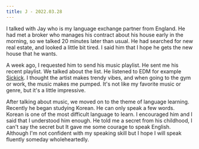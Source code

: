 ```yaml
---
title: J - 2022.03.28
---
```


I talked with Jay who is my language exchange partner from England. He had met a broker who manages his contract about his house early in the morning, so we talked 20 minutes later than usual. He had searched for new real estate, and looked a little bit tired. I said him that I hope he gets the new house that he wants.

A week ago, I requested him to send his music playlist. He sent me his recent playlist. We talked about the list. He listened to EDM for example [Sickick](https://www.youtube.com/watch?v=I8DgGTf8jzs). I thought the artist makes trendy vibes, and when going to the gym or work, the music makes me pumped. It's not like my favorite music or genre, but it's a little impressive.

After talking about music, we moved on to the theme of language learning. Recently he began studying Korean. He can only speak a few words. Korean is one of the most difficult language to learn. I encouraged him and I said that I understood him enough. He told me a secret from his childhood, I can't say the secret but It gave me some courage to speak English. Although I'm not confident with my speaking skill but I hope I will speak fluently someday wholeheartedly.